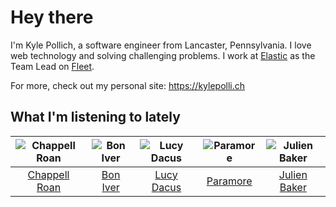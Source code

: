 # Hey there


I'm Kyle Pollich, a software engineer from Lancaster, Pennsylvania. I love web technology and solving challenging problems.
I work at [Elastic](https://www.elastic.co/) as the Team Lead on [Fleet](https://www.elastic.co/guide/en/fleet/current/fleet-overview.html).

For more, check out my personal site: https://kylepolli.ch

## What I'm listening to lately

<!-- begin artists -->
  |![Chappell Roan](https://i.scdn.co/image/ab6761610000f178cde5a0d57c1b79de5fce6bee)|![Bon Iver](https://i.scdn.co/image/ab6761610000f1786f0263707e8448af7c91b1a9)|![Lucy Dacus](https://i.scdn.co/image/ab6761610000f178a5a55fb2f2c129da51b7676e)|![Paramore](https://i.scdn.co/image/ab6761610000f178b10c34546a4ca2d7faeb8865)|![Julien Baker](https://i.scdn.co/image/ab6761610000f1788b2bd6b3cd88b0146f13ac99)|
  |:---:|:---:|:---:|:---:|:---:|
  |[Chappell Roan](https://open.spotify.com/artist/7GlBOeep6PqTfFi59PTUUN)|[Bon Iver](https://open.spotify.com/artist/4LEiUm1SRbFMgfqnQTwUbQ)|[Lucy Dacus](https://open.spotify.com/artist/07D1Bjaof0NFlU32KXiqUP)|[Paramore](https://open.spotify.com/artist/74XFHRwlV6OrjEM0A2NCMF)|[Julien Baker](https://open.spotify.com/artist/12zbUHbPHL5DGuJtiUfsip)|
<!-- end artists -->
